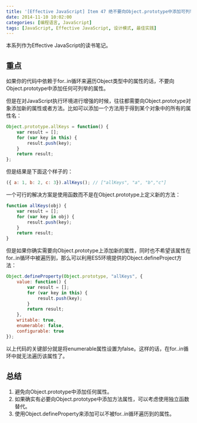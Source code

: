 ```yaml
---
title: '[Effective JavaScript] Item 47 绝不要向Object.prototype中添加可列举的(Enumerable)属性'
date: 2014-11-10 10:02:00
categories: [编程语言, JavaScript]
tags: [JavaScript, Effective JavaScript, 设计模式, 最佳实践]
---
```


本系列作为Effective JavaScript的读书笔记。
 
## 重点 
 
如果你的代码中依赖于for..in循环来遍历Object类型中的属性的话，不要向Object.prototype中添加任何可列举的属性。
 
但是在对JavaScript执行环境进行增强的时候，往往都需要向Object.prototype对象添加新的属性或者方法。比如可以添加一个方法用于得到某个对象中的所有的属性名：

```js
Object.prototype.allKeys = function() {  
    var result = [];  
    for (var key in this) {  
        result.push(key);  
    }  
    return result;  
}; 
```

<!-- More -->

但是结果是下面这个样子的：
 
```js
({ a: 1, b: 2, c: 3}).allKeys(); // ["allKeys", "a", "b","c"]
```
 
一个可行的解决方案是使用函数而不是在Object.prototype上定义新的方法：

```js
function allKeys(obj) {  
    var result = [];  
    for (var key in obj) {  
        result.push(key);  
    }  
    return result;  
}  
```

但是如果你确实需要向Object.prototype上添加新的属性，同时也不希望该属性在for..in循环中被遍历到，那么可以利用ES5环境提供的Object.defineProject方法：

```js
Object.defineProperty(Object.prototype, "allKeys", {  
    value: function() {  
        var result = [];  
        for (var key in this) {  
            result.push(key);  
        }  
        return result;  
    },  
    writable: true,  
    enumerable: false,  
    configurable: true  
});  
```

以上代码的关键部分就是将enumerable属性设置为false。这样的话，在for..in循环中就无法遍历该属性了。
 
## 总结

1. 避免向Object.prototype中添加任何属性。
2. 如果确实有必要向Object.prototype中添加方法属性，可以考虑使用独立函数替代。
3. 使用Object.defineProperty来添加可以不被for..in循环遍历到的属性。

